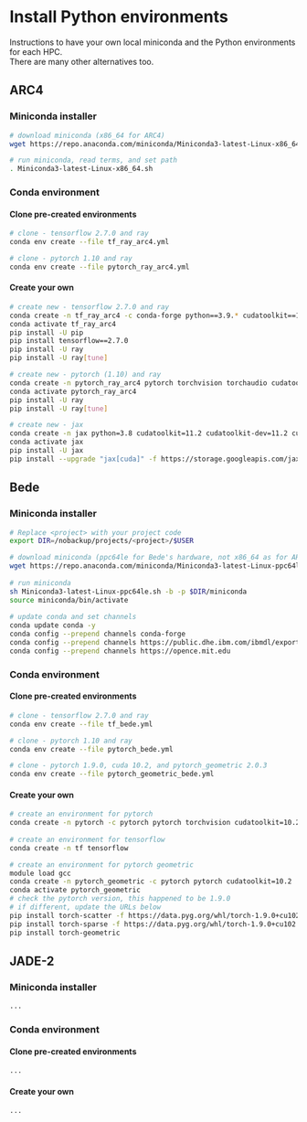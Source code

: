 # Install Python environments

Instructions to have your own local miniconda and the Python environments for each HPC.  
There are many other alternatives too.  

## ARC4

### Miniconda installer
```bash
# download miniconda (x86_64 for ARC4)
wget https://repo.anaconda.com/miniconda/Miniconda3-latest-Linux-x86_64.sh

# run miniconda, read terms, and set path
. Miniconda3-latest-Linux-x86_64.sh
```

### Conda environment

#### Clone pre-created environments

```bash
# clone - tensorflow 2.7.0 and ray
conda env create --file tf_ray_arc4.yml

# clone - pytorch 1.10 and ray
conda env create --file pytorch_ray_arc4.yml
```

#### Create your own

```bash
# create new - tensorflow 2.7.0 and ray
conda create -n tf_ray_arc4 -c conda-forge python==3.9.* cudatoolkit==11.2.* cudnn==8.1.*
conda activate tf_ray_arc4
pip install -U pip
pip install tensorflow==2.7.0
pip install -U ray
pip install -U ray[tune]

# create new - pytorch (1.10) and ray
conda create -n pytorch_ray_arc4 pytorch torchvision torchaudio cudatoolkit=11.3 -c pytorch
conda activate pytorch_ray_arc4
pip install -U ray
pip install -U ray[tune]

# create new - jax
conda create -n jax python=3.8 cudatoolkit=11.2 cudatoolkit-dev=11.2 cudnn=8.2
conda activate jax
pip install -U jax
pip install --upgrade "jax[cuda]" -f https://storage.googleapis.com/jax-releases/jax_releases.html
```

## Bede

### Miniconda installer
```bash
# Replace <project> with your project code
export DIR=/nobackup/projects/<project>/$USER

# download miniconda (ppc64le for Bede's hardware, not x86_64 as for ARC4)
wget https://repo.anaconda.com/miniconda/Miniconda3-latest-Linux-ppc64le.sh
 
# run miniconda
sh Miniconda3-latest-Linux-ppc64le.sh -b -p $DIR/miniconda
source miniconda/bin/activate
 
# update conda and set channels
conda update conda -y
conda config --prepend channels conda-forge
conda config --prepend channels https://public.dhe.ibm.com/ibmdl/export/pub/software/server/ibm-ai/conda/
conda config --prepend channels https://opence.mit.edu
```

### Conda environment

#### Clone pre-created environments

```bash
# clone - tensorflow 2.7.0 and ray
conda env create --file tf_bede.yml

# clone - pytorch 1.10 and ray
conda env create --file pytorch_bede.yml

# clone - pytorch 1.9.0, cuda 10.2, and pytorch_geometric 2.0.3
conda env create --file pytorch_geometric_bede.yml
```

#### Create your own

```bash
# create an environment for pytorch
conda create -n pytorch -c pytorch pytorch torchvision cudatoolkit=10.2
 
# create an environment for tensorflow
conda create -n tf tensorflow

# create an environment for pytorch geometric
module load gcc
conda create -n pytorch_geometric -c pytorch pytorch cudatoolkit=10.2
conda activate pytorch_geometric
# check the pytorch version, this happened to be 1.9.0
# if different, update the URLs below
pip install torch-scatter -f https://data.pyg.org/whl/torch-1.9.0+cu102.html
pip install torch-sparse -f https://data.pyg.org/whl/torch-1.9.0+cu102.html
pip install torch-geometric
```

## JADE-2

### Miniconda installer

```bash
...
```

### Conda environment

#### Clone pre-created environments

```bash
...
```

#### Create your own

```bash
...
```
